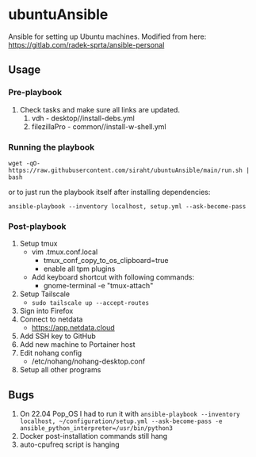 # ubuntuAnsible
Ansible for setting up Ubuntu machines. Modified from here: https://gitlab.com/radek-sprta/ansible-personal

## Usage

### Pre-playbook
1. Check tasks and make sure all links are updated.
    1. vdh - desktop//install-debs.yml
    2. filezillaPro - common//install-w-shell.yml

### Running the playbook
`wget -qO- https://raw.githubusercontent.com/siraht/ubuntuAnsible/main/run.sh | bash`

or to just run the playbook itself after installing dependencies:

`ansible-playbook --inventory localhost, setup.yml --ask-become-pass`

### Post-playbook
1. Setup tmux
    - vim .tmux.conf.local
        - tmux_conf_copy_to_os_clipboard=true
        - enable all tpm plugins
    - Add keyboard shortcut with following commands:
        - gnome-terminal -e "tmux-attach"
2. Setup Tailscale
    - `sudo tailscale up --accept-routes`
3. Sign into Firefox
4. Connect to netdata
    - https://app.netdata.cloud
5. Add SSH key to GitHub
6. Add new machine to Portainer host
7. Edit nohang config
    - /etc/nohang/nohang-desktop.conf
8. Setup all other programs



## Bugs
1. On 22.04 Pop_OS I had to run it with `ansible-playbook --inventory localhost, ~/configuration/setup.yml --ask-become-pass -e ansible_python_interpreter=/usr/bin/python3`
2. Docker post-installation commands still hang
3. auto-cpufreq script is hanging
